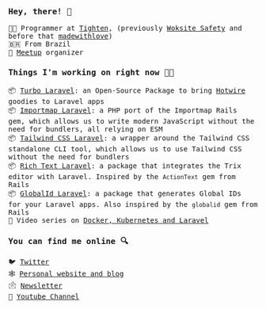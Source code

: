 ### <samp>Hey, there! 👋</samp>
<samp>

👨‍💻 Programmer at [Tighten](https://tighten.co/), (previously [Woksite Safety](https://worksitesafety.ca) and before that [madewithlove](https://madewithlove.com/))<br>
🇧🇷 From Brazil<br>
📅 [Meetup](https://www.meetup.com/pt-BR/maceio-dev-meetup/) organizer

### Things I'm working on right now 👨‍💻

📦 [Turbo Laravel](https://github.com/tonysm/turbo-laravel): an Open-Source Package to bring [Hotwire](https://hotwired.dev/) goodies to Laravel apps<br>
📦 [Importmap Laravel](https://github.com/tonysm/importmap-laravel): a PHP port of the Importmap Rails gem, which allows us to write modern JavaScript without the need for bundlers, all relying on ESM<br>
📦 [Tailwind CSS Laravel](https://github.com/tonysm/tailwindcss-laravel): a wrapper around the Tailwind CSS standalone CLI tool, which allows us to use Tailwind CSS without the need for bundlers<br>
📦 [Rich Text Laravel](https://github.com/tonysm/rich-text-laravel): a package that integrates the Trix editor with Laravel. Inspired by the `ActionText` gem from Rails<br>
📦 [GlobalId Laravel](https://github.com/tonysm/globalid-laravel): a package that generates Global IDs for your Laravel apps. Also inspired by the `globalid` gem from Rails<br>
🎥 Video series on [Docker, Kubernetes and Laravel](https://www.tonysm.com/courses/kubernetes-for-laravel-developers/)

### You can find me online 🔍

🐦 [Twitter](https://twitter.com/tonysmdev)<br>
🕸️ [Personal website and blog](https://tonysm.com)<br>
🖄 [Newsletter](https://world.hey.com/tonysm)<br>
🎥 [Youtube Channel](https://www.youtube.com/channel/UCGtfJjAR5JeBPAmxN_ZHx4Q?view_as=subscriber)

</smap>
